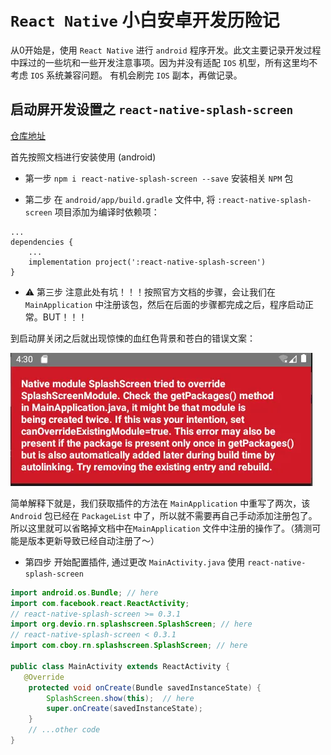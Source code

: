 # `React Native` 小白安卓开发历险记

从0开始是，使用 `React Native` 进行 `android` 程序开发。此文主要记录开发过程中踩过的一些坑和一些开发注意事项。因为并没有适配 `IOS` 机型，所有这里均不考虑 `IOS` 系统兼容问题。
有机会刷完 `IOS` 副本，再做记录。

## 启动屏开发设置之 `react-native-splash-screen`

[仓库地址](https://github.com/crazycodeboy/react-native-splash-screen)

首先按照文档进行安装使用 (android)

- 第一步 `npm i react-native-splash-screen --save` 安装相关 `NPM` 包

- 第二步 在 `android/app/build.gradle` 文件中, 将 `:react-native-splash-screen` 项目添加为编译时依赖项：
  
```
...
dependencies {
    ...
    implementation project(':react-native-splash-screen')
}
```

- ⚠️ 第三步 注意此处有坑！！！按照官方文档的步骤，会让我们在 `MainApplication` 中注册该包，然后在后面的步骤都完成之后，程序启动正常。BUT！！！

到启动屏关闭之后就出现惊悚的血红色背景和苍白的错误文案：

![img](./images/rn-android-1.webp)

简单解释下就是，我们获取插件的方法在 `MainApplication` 中重写了两次，该 `Android` 包已经在 `PackageList` 中了，所以就不需要再自己手动添加注册包了。所以这里就可以省略掉文档中在`MainApplication` 文件中注册的操作了。（猜测可能是版本更新导致已经自动注册了～）

- 第四步 开始配置插件, 通过更改 `MainActivity.java` 使用 `react-native-splash-screen`
  
``` java
import android.os.Bundle; // here
import com.facebook.react.ReactActivity;
// react-native-splash-screen >= 0.3.1
import org.devio.rn.splashscreen.SplashScreen; // here
// react-native-splash-screen < 0.3.1
import com.cboy.rn.splashscreen.SplashScreen; // here

public class MainActivity extends ReactActivity {
   @Override
    protected void onCreate(Bundle savedInstanceState) {
        SplashScreen.show(this);  // here
        super.onCreate(savedInstanceState);
    }
    // ...other code
}
```